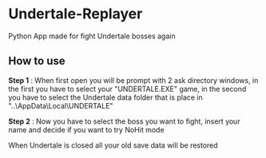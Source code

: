 # Undertale-Replayer
Python App made for fight Undertale bosses again

## How to use
**Step 1** : When first open you will be prompt with 2 ask directory windows, in the first you have to select your "UNDERTALE.EXE" game, in the second you have to select the Undertale data folder that is place in "..\AppData\Local\UNDERTALE" 

**Step 2** : Now you have to select the boss you want to fight, insert your name and decide if you want to try NoHit mode

When Undertale is closed all your old save data will be restored